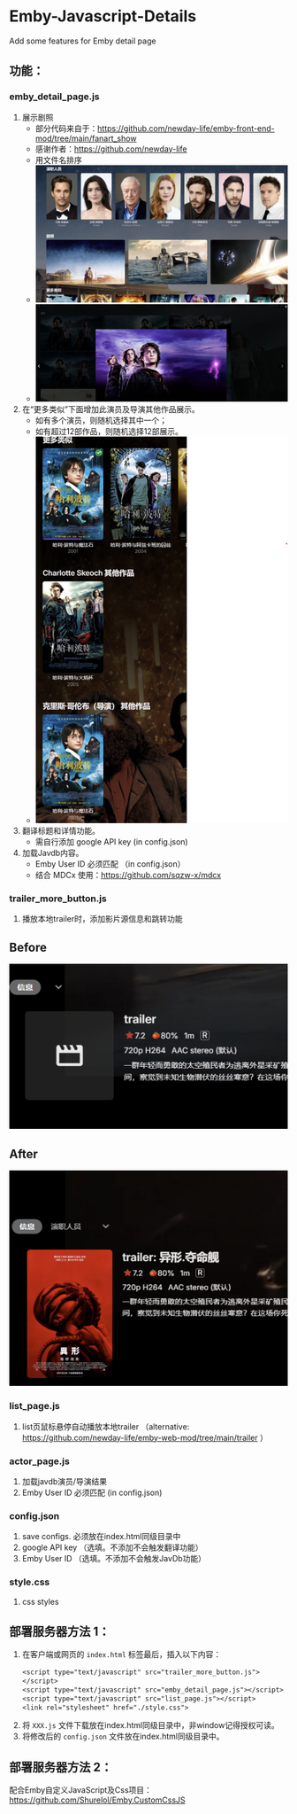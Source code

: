 # Emby-Javascript-Details
Add some features for Emby detail page

## 功能：
### emby_detail_page.js
   1. 展示剧照
      - 部分代码来自于：https://github.com/newday-life/emby-front-end-mod/tree/main/fanart_show
      - 感谢作者：https://github.com/newday-life
      - 用文件名排序
      - ![fanart](images/fanart_new.png)
      - ![modal](images/modal.png)
   2. 在“更多类似”下面增加此演员及导演其他作品展示。
      - 如有多个演员，则随机选择其中一个；
      - 如有超过12部作品，则随机选择12部展示。
      - ![Screenshot](images/actorMore.png)
   3. 翻译标题和详情功能。
      - 需自行添加 google API key (in config.json)
   4. 加载Javdb内容。
      - Emby User ID 必须匹配 （in config.json）
      - 结合 MDCx 使用：https://github.com/sqzw-x/mdcx
      
### trailer_more_button.js

1. 播放本地trailer时，添加影片源信息和跳转功能

## Before

![before](images/trailer_before.png)

## After

![after](images/trailer_after.png)
      
### list_page.js
   1. list页鼠标悬停自动播放本地trailer （alternative: https://github.com/newday-life/emby-web-mod/tree/main/trailer ）

### actor_page.js
   1. 加载javdb演员/导演结果
   2. Emby User ID 必须匹配 (in config.json)

### config.json
   1. save configs. 必须放在index.html同级目录中
   2. google API key （选填。不添加不会触发翻译功能）
   3. Emby User ID （选填。不添加不会触发JavDb功能）

### style.css
   1. css styles

## 部署服务器方法 1：
1. 在客户端或网页的 `index.html` <body></body> 标签最后，插入以下内容：
   ```
   <script type="text/javascript" src="trailer_more_button.js"></script>
   <script type="text/javascript" src="emby_detail_page.js"></script>
   <script type="text/javascript" src="list_page.js"></script>
   <link rel="stylesheet" href="./style.css">
   ```
2. 将 `XXX.js` 文件下载放在index.html同级目录中，非window记得授权可读。
3. 将修改后的 `config.json` 文件放在index.html同级目录中。

## 部署服务器方法 2：
配合Emby自定义JavaScript及Css项目：https://github.com/Shurelol/Emby.CustomCssJS 
   


